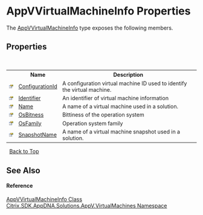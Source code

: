 # AppVVirtualMachineInfo Properties
 

The <a href="T_Citrix_SDK_AppDNA_Solutions_AppV_VirtualMachines_AppVVirtualMachineInfo">AppVVirtualMachineInfo</a> type exposes the following members.


## Properties
&nbsp;<table><tr><th></th><th>Name</th><th>Description</th></tr><tr><td>![Public property](media/pubproperty.gif "Public property")</td><td><a href="P_Citrix_SDK_AppDNA_Solutions_AppV_VirtualMachines_AppVVirtualMachineInfo_ConfigurationId">ConfigurationId</a></td><td>
A configuration virtual machine ID used to identify the virtual machine.</td></tr><tr><td>![Public property](media/pubproperty.gif "Public property")</td><td><a href="P_Citrix_SDK_AppDNA_Solutions_AppV_VirtualMachines_AppVVirtualMachineInfo_Identifier">Identifier</a></td><td>
An identifier of virtual machine information</td></tr><tr><td>![Public property](media/pubproperty.gif "Public property")</td><td><a href="P_Citrix_SDK_AppDNA_Solutions_AppV_VirtualMachines_AppVVirtualMachineInfo_Name">Name</a></td><td>
A name of a virtual machine used in a solution.</td></tr><tr><td>![Public property](media/pubproperty.gif "Public property")</td><td><a href="P_Citrix_SDK_AppDNA_Solutions_AppV_VirtualMachines_AppVVirtualMachineInfo_OsBitness">OsBitness</a></td><td>
Bittiness of the operation system</td></tr><tr><td>![Public property](media/pubproperty.gif "Public property")</td><td><a href="P_Citrix_SDK_AppDNA_Solutions_AppV_VirtualMachines_AppVVirtualMachineInfo_OsFamily">OsFamily</a></td><td>
Operation system family</td></tr><tr><td>![Public property](media/pubproperty.gif "Public property")</td><td><a href="P_Citrix_SDK_AppDNA_Solutions_AppV_VirtualMachines_AppVVirtualMachineInfo_SnapshotName">SnapshotName</a></td><td>
A name of a virtual machine snapshot used in a solution.</td></tr></table>&nbsp;
<a href="#appvvirtualmachineinfo-properties">Back to Top</a>

## See Also


#### Reference
<a href="T_Citrix_SDK_AppDNA_Solutions_AppV_VirtualMachines_AppVVirtualMachineInfo">AppVVirtualMachineInfo Class</a><br /><a href="N_Citrix_SDK_AppDNA_Solutions_AppV_VirtualMachines">Citrix.SDK.AppDNA.Solutions.AppV.VirtualMachines Namespace</a><br />